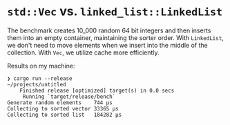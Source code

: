 # `std::Vec` vs. `linked_list::LinkedList`

The benchmark creates 10_000 random 64 bit integers and then inserts them into
an empty container, maintaining the sorter order. With `LinkedList`, we don't
need to move elements when we insert into the middle of the collection. With
`Vec`, we utilize cache more efficiently.

Results on my machine:

```
❯ cargo run --release                                                                                                                               ~/projects/untitled
    Finished release [optimized] target(s) in 0.0 secs
     Running `target/release/bench`
Generate random elements    744 μs
Collecting to sorted vector 33365 μs
Collecting to sorted list   184282 μs
```
